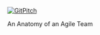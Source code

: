 [![GitPitch](https://gitpitch.com/assets/badge.svg)](https://gitpitch.com/rmorgan105/anatomy-of-agile-team/master?grs=github)

An Anatomy of an Agile Team